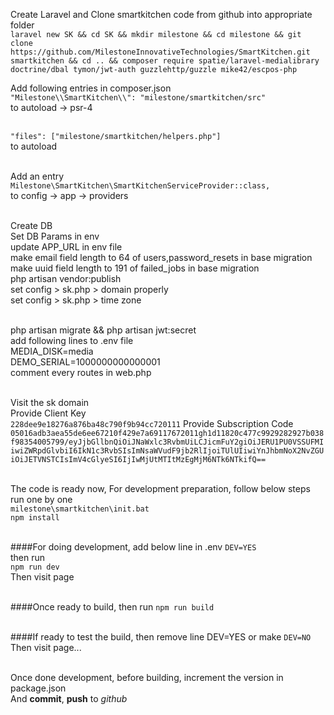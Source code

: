 Create Laravel and Clone smartkitchen code from github into appropriate folder <br />
`laravel new SK && cd SK && mkdir milestone && cd milestone && git clone https://github.com/MilestoneInnovativeTechnologies/SmartKitchen.git smartkitchen && cd .. && composer require spatie/laravel-medialibrary doctrine/dbal tymon/jwt-auth guzzlehttp/guzzle mike42/escpos-php`

Add following entries in composer.json<br />
`"Milestone\\SmartKitchen\\": "milestone/smartkitchen/src"`<br />
to autoload -> psr-4<br /><br />

`"files": ["milestone/smartkitchen/helpers.php"]`<br />
to autoload<br /><br />

Add an entry<br />
`Milestone\SmartKitchen\SmartKitchenServiceProvider::class,`<br />
to config -> app -> providers<br /><br />

Create DB<br />
Set DB Params in env<br />
update APP_URL in env file<br />
make email field length to 64 of users,password_resets in base migration<br />
make uuid field length to 191 of failed_jobs in base migration<br />
php artisan vendor:publish<br />
set config > sk.php > domain properly<br />
set config > sk.php > time zone<br /><br />

php artisan migrate && php artisan jwt:secret<br />
add following lines to .env file<br />
MEDIA_DISK=media<br />
DEMO_SERIAL=1000000000000001<br />
comment every routes in web.php<br /><br />

Visit the sk domain<br />
Provide Client Key<br />
`228dee9e18276a876ba48c790f9b94cc720111`
Provide Subscription Code<br />
`05016adb3aea55de6ee67210f429e7a69117672011gh1d11820c477c9929282927b038f98354005799/eyJjbGllbnQiOiJNaWxlc3RvbmUiLCJicmFuY2giOiJERU1PU0VSSUFMIiwiZWRpdGlvbiI6IkN1c3RvbSIsImNsaWVudF9jb2RlIjoiTUlUIiwiYnJhbmNoX2NvZGUiOiJETVNSTCIsImV4cGlyeSI6IjIwMjUtMTItMzEgMjM6NTk6NTkifQ==`<br /><br />

The code is ready now, For development preparation, follow below steps<br />
run one by one<br />
`milestone\smartkitchen\init.bat`<br />
`npm install`<br /><br />

####For doing development, add below line in .env
`DEV=YES`<br />
then run<br />
`npm run dev`<br />
Then visit page<br /><br />

####Once ready to build, then run
`npm run build`<br /><br />

####If ready to test the build, then remove line
DEV=YES or make `DEV=NO`<br />
Then visit page...<br /><br />

Once done development, before building, increment the version in package.json<br />
And **commit**, **push** to _github_